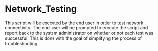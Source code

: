 # Network_Testing
This script will be executed by the end user in order to test network connectivity. The end-user will be prompted to execute the script and report back to the system administrator on whether or not each test was successful. This is done with the goal of simplifying the process of troubleshooting. 
